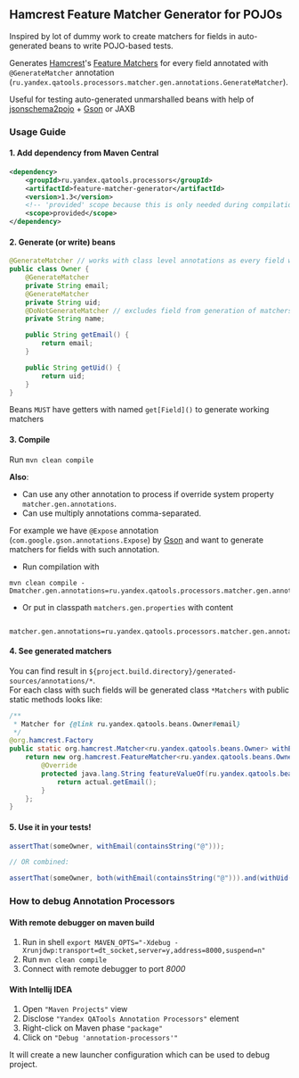 ## Hamcrest Feature Matcher Generator for POJOs

Inspired by lot of dummy work to create matchers for fields in auto-generated beans to write POJO-based tests. 

Generates [Hamcrest](http://hamcrest.org/JavaHamcrest/)'s [Feature Matchers](http://hamcrest.org/JavaHamcrest/javadoc/1.3/org/hamcrest/FeatureMatcher.html) 
for every field annotated with `@GenerateMatcher` annotation (`ru.yandex.qatools.processors.matcher.gen.annotations.GenerateMatcher`).  

Useful for testing auto-generated unmarshalled beans with help of 
[jsonschema2pojo](https://github.com/joelittlejohn/jsonschema2pojo) + [Gson](https://code.google.com/p/google-gson/) or JAXB 

### Usage Guide

#### 1. Add dependency from Maven Central
```xml 
<dependency>
    <groupId>ru.yandex.qatools.processors</groupId>
    <artifactId>feature-matcher-generator</artifactId>
    <version>1.3</version>
    <!-- 'provided' scope because this is only needed during compilation -->
    <scope>provided</scope>
</dependency>
```

#### 2. Generate (or write) beans

```java 
@GenerateMatcher // works with class level annotations as every field with same annotation
public class Owner {
    @GenerateMatcher
    private String email;
    @GenerateMatcher
    private String uid;
    @DoNotGenerateMatcher // excludes field from generation of matchers for class level @GenerateMatcher annotation
    private String name;

    public String getEmail() {
        return email;
    }

    public String getUid() {
        return uid;
    }
}
``` 

Beans `MUST` have getters with named `get[Field]()` to generate working matchers

#### 3. Compile

Run `mvn clean compile`

**Also**:  
- Can use any other annotation to process if override system property `matcher.gen.annotations`. 
- Can use multiply annotations comma-separated.

For example we have `@Expose` annotation (`com.google.gson.annotations.Expose`) by [Gson](https://code.google.com/p/google-gson/) 
and want to generate matchers for fields with such annotation. 


- Run compilation with 
```
mvn clean compile -Dmatcher.gen.annotations=ru.yandex.qatools.processors.matcher.gen.annotations.GenerateMatcher,com.google.gson.annotations.Expose
```
- Or put in classpath `matchers.gen.properties` with content 
```properties
 matcher.gen.annotations=ru.yandex.qatools.processors.matcher.gen.annotations.GenerateMatcher,com.google.gson.annotations.Expose
```

#### 4. See generated matchers

You can find result in `${project.build.directory}/generated-sources/annotations/*`.  
For each class with such fields will be generated class `*Matchers` with public static methods looks like: 

```java
/**
 * Matcher for {@link ru.yandex.qatools.beans.Owner#email}
 */
@org.hamcrest.Factory
public static org.hamcrest.Matcher<ru.yandex.qatools.beans.Owner> withEmail(org.hamcrest.Matcher<java.lang.String> matcher) {
    return new org.hamcrest.FeatureMatcher<ru.yandex.qatools.beans.Owner, java.lang.String>(matcher, "email", "email") {
        @Override
        protected java.lang.String featureValueOf(ru.yandex.qatools.beans.Owner actual) {
            return actual.getEmail();
        }
    };
}
```

#### 5. Use it in your tests!

```java 
assertThat(someOwner, withEmail(containsString("@"))); 

// OR combined: 

assertThat(someOwner, both(withEmail(containsString("@"))).and(withUid(is(uid))); 
```


### How to debug Annotation Processors

#### With remote debugger on maven build

1. Run in shell `export MAVEN_OPTS="-Xdebug -Xrunjdwp:transport=dt_socket,server=y,address=8000,suspend=n"` 
2. Run `mvn clean compile`
3. Connect with remote debugger to port *8000*

#### With Intellij IDEA

1. Open `"Maven Projects"` view
2. Disclose `"Yandex QATools Annotation Processors"` element
2. Right-click on Maven phase `"package"`
3. Click on `"Debug 'annotation-processors'"`

It will create a new launcher configuration which can be used to debug project.
